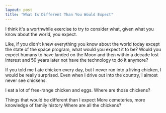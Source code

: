 ```yaml
---
layout: post
title: "What Is Different Than You Would Expect"
---
```


I think it's a worthwhile exercise to try to consider what, given what you know about the world, you expect.

Like, if you didn't knew everything you know about the world today except the state of the space program, what would you expect it to be? Would you expect humans to have landed on the Moon and then within a decade lost interest and 50 years later not have the technology to do it anymore?



If you told me I ate chicken every day, but I never run into a living chicken, I would be really surprised. Even when I drive out into the country, I almost never see chickens. 

I eat a lot of free-range chicken and eggs. Where are those chickens?


Things that would be different than I expect
More cemeteries, more knowledge of family history
Where are all the chickens? 
